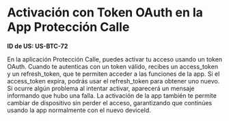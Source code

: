 # Activación con Token OAuth en la App Protección Calle

**ID de US: US-BTC-72**

En la aplicación Protección Calle, puedes activar tu acceso usando un token OAuth. Cuando te autenticas con un token válido, recibes un access_token y un refresh_token, que te permiten acceder a las funciones de la app. Si el access_token expira, podrás usar el refresh_token para obtener uno nuevo. Si ocurre algún problema al intentar activar, aparecerá un mensaje informando que hubo una falla. La activación de la app también te permite cambiar de dispositivo sin perder el acceso, garantizando que continúes usando la app normalmente con el nuevo deviceId.